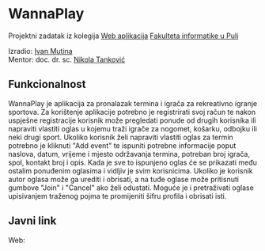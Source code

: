 # WannaPlay

Projektni zadatak iz kolegija [Web aplikacija](https://ntankovic.unipu.hr/wa) [Fakulteta informatike u Puli](https://fipu.unipu.hr/)

Izradio: [Ivan Mutina](https://www.linkedin.com/in/ivan-mutina/) \
Mentor: doc. dr. sc. [Nikola Tanković](https://fipu.unipu.hr/fipu/nikola.tankovic)

## Funkcionalnost

WannaPlay je aplikacija za pronalazak termina i igrača za rekreativno igranje sportova. Za korištenje aplikacije potrebno je registrirati svoj račun te nakon uspješne registracije korisnik može pregledati ponude od drugih korisnika ili napraviti vlastiti oglas u kojemu traži igrače za nogomet, košarku, odbojku ili neki drugi sport. Ukoliko korisnik želi napraviti vlastiti oglas za termin potrebno je kliknuti "Add event" te ispuniti potrebne informacije poput naslova, datum, vrijeme i mjesto održavanja termina, potreban broj igrača, spol, kontakt broj i opis. Kada je sve to ispunjeno oglas će se prikazati među ostalim ponuđenim oglasima i vidljiv je svim korisnicima. Ukoliko je korisnik autor oglasa može ga urediti i obrisati, a na tuđe oglase može pritisnuti gumbove "Join" i "Cancel" ako želi odustati. Moguće je i pretraživati oglase upisivanjem traženog pojma te promijeniti šifru profila i obrisati isti.

## Javni link

Web:
